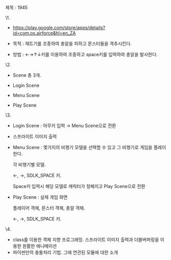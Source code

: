 제목 : 1945

\1.

-  https://play.google.com/store/apps/details?id=com.os.airforce&hl=en_ZA

-  목적 : 제트기를 조종하여 총알을 피하고 몬스터들을 격추시킨다.

-  방법 : ←→↑↓키를 이용하여 조종하고 space키를 입력하여 총알을 발사한다.



\2.  

- Scene 총 3개. 

- Login Scene

- Menu Scene

- Play Scene



\3. 

- Login Scene : 아무키 입력 → Menu Scene으로 전환

- 스프라이트 이미지 출력



- Menu Scene : 몇가지의 비행기 모델을 선택할 수 있고 그 비행기로 게임을 플레이한다.

  각 비행기별 모델.

  ←, →, SDLK_SPACE 키.

  Space키 입력시 해당 모델로 캐릭터가 정해지고 Play Scene으로 전환



- Play Scene : 실제 게임 화면

  플레이어 객체, 몬스터 객체, 총알 객체.

  ←, →, SDLK_SPACE 키.



\4. 

- class를 이용한 객체 지향 프로그래밍. 스프라이트 이미지 출력과 더블버퍼링을 이용한 원활한 애니메이션
- 파이썬만의 충돌처리 기법. 그에 연관된 모듈에 대한 소개